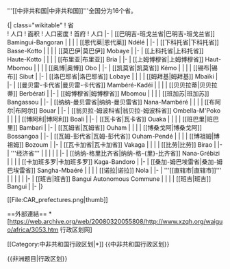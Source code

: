 '''[[中非共和国|中非共和国]]'''全国分为16个省。

{| class="wikitable"
! 省        
! 人口
! 面积 
! 人口密度
! 首府
! 人口
|-
| [[巴明吉-班戈兰省|巴明吉-班戈兰省]] Bamingui-Bangoran
|
|
|
| [[恩代莱|恩代莱]] Ndélé 
|
|-
| [[下科托省|下科托省]] Basse-Kotto
|
|
|
| [[莫巴伊|莫巴伊]] Mobaye 
|
|-
| [[上科托省|上科托省]] Haute-Kotto 
|
|
|
| [[布里亚|布里亚]] Bria 
|
|-
| [[上姆博穆省|上姆博穆省]] Haut-Mbomou
|
|
|
| [[奥博|奥博]] Obo 
|
|-
| [[凯莫省|凯莫省]] Kémo 
|
|
|
| [[锡布|锡布]] Sibut 
|
|-
| [[洛巴耶省|洛巴耶省]] Lobaye
|
|
|
| [[姆拜基|姆拜基]] Mbaïki 
|
|-
| [[曼贝雷-卡代省|曼贝雷-卡代省]]  Mambéré-Kadéï 
|
|
|
| [[贝贝拉蒂|贝贝拉蒂]] Berbérati 
|
|-
| [[姆博穆省|姆博穆省]] Mbomou 
|
|
|
| [[班加苏|班加苏]] Bangassou 
|
|-
| [[纳纳-曼贝雷省|纳纳-曼贝雷省]]  Nana-Mambéré 
|
|
|
| [[布阿尔|布阿尔]] Bouar 
|
|-
| [[翁贝拉-姆波科省|翁贝拉-姆波科省]] Ombella-M'Poko 
|
|
|
| [[博阿利|博阿利]] Boali 
|
|-
| [[瓦卡省|瓦卡省]] Ouaka
|
|
|
| [[班巴里|班巴里]] Bambari 
|
|-
| [[瓦姆省|瓦姆省]] Ouham 
|
|
|
| [[博桑戈阿|博桑戈阿]] Bossangoa 
|
|-
| [[瓦姆-彭代省|瓦姆-彭代省]] Ouham-Pendé 
|
|
|
| [[博祖姆|博祖姆]] Bozoum 
|
|-
| [[瓦卡加省|瓦卡加省]] Vakaga
|
|
|
| [[比劳|比劳]] Birao 
|
|-
|  '''经济省''' 
|
|
|
|
|
|-
| [[纳纳-格里比齐省|纳纳-格-{里}-比齐省]] Nana-Grébizi
|
|
|
| [[卡加班多罗|卡加班多罗]] Kaga-Bandoro
|
|-
| [[桑加-姆巴埃雷省|桑加-姆巴埃雷省]] Sangha-Mbaéré
|
|
|
| [[诺拉|诺拉]] Nola
|
|-
|  '''[[直辖市|直辖市]]''' 
|
|
|
|
|
|-
| [[班吉|班吉]] Bangui Autonomous Commune
|
|
|
| [[班吉|班吉]] Bangui 
|
|-
|}


[[File:CAR_prefectures.png|thumb]]

==外部連結==
*[https://web.archive.org/web/20080320055808/http://www.xzqh.org/waiguo/africa/3053.htm 行政区划网]

[[Category:中非共和国行政区划|*]]
{{中非共和国行政区划}}

{{非洲题目|行政区划}}